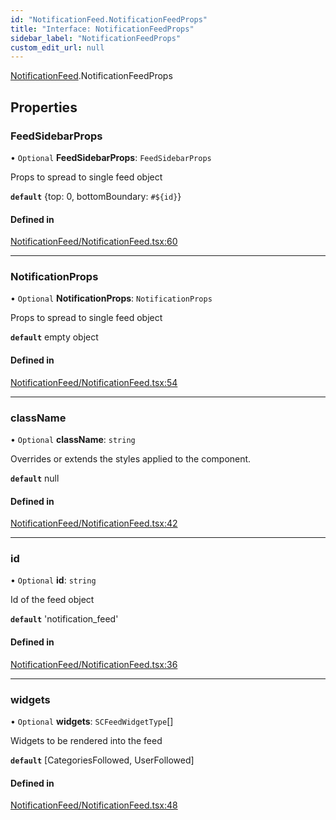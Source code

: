 ```yaml
---
id: "NotificationFeed.NotificationFeedProps"
title: "Interface: NotificationFeedProps"
sidebar_label: "NotificationFeedProps"
custom_edit_url: null
---
```


[NotificationFeed](../modules/NotificationFeed.md).NotificationFeedProps

## Properties

### FeedSidebarProps

• `Optional` **FeedSidebarProps**: `FeedSidebarProps`

Props to spread to single feed object

**`default`** {top: 0, bottomBoundary: `#${id}`}

#### Defined in

[NotificationFeed/NotificationFeed.tsx:60](https://github.com/selfcommunity/community-ui/blob/cab08cf/packages/sc-templates/src/components/NotificationFeed/NotificationFeed.tsx#L60)

___

### NotificationProps

• `Optional` **NotificationProps**: `NotificationProps`

Props to spread to single feed object

**`default`** empty object

#### Defined in

[NotificationFeed/NotificationFeed.tsx:54](https://github.com/selfcommunity/community-ui/blob/cab08cf/packages/sc-templates/src/components/NotificationFeed/NotificationFeed.tsx#L54)

___

### className

• `Optional` **className**: `string`

Overrides or extends the styles applied to the component.

**`default`** null

#### Defined in

[NotificationFeed/NotificationFeed.tsx:42](https://github.com/selfcommunity/community-ui/blob/cab08cf/packages/sc-templates/src/components/NotificationFeed/NotificationFeed.tsx#L42)

___

### id

• `Optional` **id**: `string`

Id of the feed object

**`default`** 'notification_feed'

#### Defined in

[NotificationFeed/NotificationFeed.tsx:36](https://github.com/selfcommunity/community-ui/blob/cab08cf/packages/sc-templates/src/components/NotificationFeed/NotificationFeed.tsx#L36)

___

### widgets

• `Optional` **widgets**: `SCFeedWidgetType`[]

Widgets to be rendered into the feed

**`default`** [CategoriesFollowed, UserFollowed]

#### Defined in

[NotificationFeed/NotificationFeed.tsx:48](https://github.com/selfcommunity/community-ui/blob/cab08cf/packages/sc-templates/src/components/NotificationFeed/NotificationFeed.tsx#L48)
